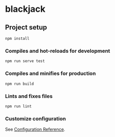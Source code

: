 # blackjack

## Project setup
```
npm install
```

### Compiles and hot-reloads for development
```
npm run serve test
```

### Compiles and minifies for production
```
npm run build
```

### Lints and fixes files
```
npm run lint
```

### Customize configuration
See [Configuration Reference](https://cli.vuejs.org/config/).
